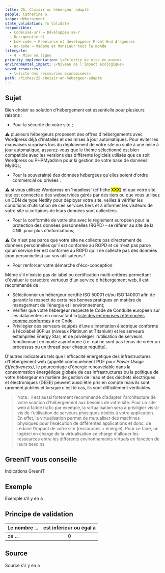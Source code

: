 ```yaml
---
title: 25. Choisir un hébergeur adapté
people: Catherine G.
scope: Hébergement
state_validation: To Validate
responsible:
  - Code(use·ur) → Développeu·se·r
  - Designeu(se·r)
  - Low-code → Freelance et développeur Front-End d'agences
  - No-code → Madame et Monsieur tout le monde
lifecycle:
  - 4 - Mise en ligne
priority_implementation: \<Priorité de mise en œuvre>
environmental_impact: \<Niveau de l'impact écologique>
saved_resources:
  - \<liste des ressources économisées>
path: /fiches/25-choisir-un-hebergeur-adapte
---
```


## Sujet

Bien choisir sa solution d'hébergement est essentielle pour plusieurs raisons :

- Pour la sécurité de votre site ;

⚠️ plusieurs hébergeurs proposent des offres d'hébergements avec Wordpress déjà d'installés et des mises à jour automatiques. Pour éviter les mauvaises surprises lors du déploiement de votre site ou suite à une mise à jour automatique, assurez-vous que le thème sélectionné est bien compatible avec les versions des différents logiciels utilisés que ce soit Wordpress ou PHPMyadmin pour la gestion de votre base de données MySQL;

- Pour la souverainté des données hébergées qu'elles soient d'ordre commercial ou privées ;

⚠️ si vous utilisez Wordpress en 'headless' (cf fiche <mark>XXX</mark>) et que votre site site est connecté à des webservices gérés par des tiers ou que vous utilisez un CDN de type Netlify pour déployer votre site, veillez à vérifier les conditions d'utilisation de ces services tiers et à informer les visiteurs de votre site si certaines de leurs données sont collectées.

- Pour la conformité de votre site avec le réglement européen pour la protection des données personnelles (RGPD) - se référer au site de la CNIL pour plus d'informations;

⚠️ Ce n'est pas parce que votre site ne collecte pas directement de données personnelles qu'il est conforme au RGPD et ce n'est pas parce qu'un service tier est conforme au RGPD qu'il ne collecte pas des données (non personnelles) sur vos utilisateurs !

- Pour renforcer votre démarche d'éco-conception

Même s'il n'existe pas de label ou certification multi-critères permettant d'évaluer le caractère vertueux d'un service d'hébergement web, il est recommandé de :

- Sélectionner un hébergeur certifié ISO 50001 et/ou ISO 140001 afin de garantir le respect de certaines bonnes pratiques en matière de management de l'énergie et l'environnement;
- Vérifier que votre hébergeur respecte le Code de Conduite européen sur les datacenters en consultant la [liste des entreprises référencées comme conformes](https://e3p.jrc.ec.europa.eu/node/575) à ce Code.
- Privilégier des serveurs équipés d’une alimentation électrique conforme à l’écolabel 80Plus (niveaux Platinum et Titanium) et les serveurs estampillés Energy Star; et de privilégier l'utilisation de serveurs fonctionnant en mode asynchrone (i.e. qui ne sont pas tenus de créer un processus ou un thread pour chaque requête).

D'autres indicateurs tels que l'efficacité énergétique des infrastructures d'hébergement web (appellé communément PUE pour _Power Usage Effectiveness),_ le pourcentage d'énergie renouvelable dans la consommation énergétique globale de ces infrastructures ou la politique de votre hébergeur en matière de gestion de l'eau et des déchets électriques et électroniques (DEEE) peuvent aussi être pris en compte mais ils sont rarement publiés et lorsque c'est le cas, ils sont difficilement vérifiables.

> Nota : il est aussi fortement recommandé d'adapter l'architecture de votre solution d'hébergement aux besoins de votre site. Pour un site web à faible trafic par exemple, la virtualisation sera à priviligier vis-à-vis de l'utilisation de serveurs physiques dédiés à votre application. En effet, la virtualisation permet de mutualiser des machines physiques pour l'exécution de différentes applications et donc, de réduire l'impact de votre site (ressources + énergie). Pour ce faire, un logiciel en charge de la virtualisation se charge d'allouer les ressources entre les différents environnements virtuels en fonction de leurs besoins.

## GreenIT vous conseille

Indications GreenIT

## Exemple

Exemple s'il y en a

## Principe de validation

| Le nombre ... | est inférieur ou égal à |
| ------------- | :---------------------: |
| de ...        |            0            |

## Source

Source s'il y en a

